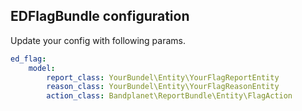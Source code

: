 ## EDFlagBundle configuration

Update your config with following params.

````yml
ed_flag:
    model:
        report_class: YourBundel\Entity\YourFlagReportEntity
        reason_class: YourBundel\Entity\YourFlagReasonEntity
        action_class: Bandplanet\ReportBundle\Entity\FlagAction
````